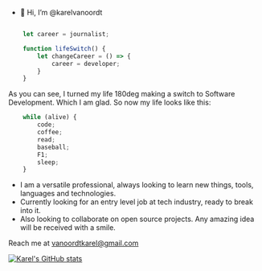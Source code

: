 - 👋 Hi, I’m @karelvanoordt

```javascript

    let career = journalist;

    function lifeSwitch() {
        let changeCareer = () => {
            career = developer;
        }
    }

```

As you can see, I turned my life 180deg making a switch to Software Development. Which I am glad. So now my life looks like this:


```javascript
    while (alive) {
        code;
        coffee;
        read;
        baseball;
        F1;
        sleep;
    }
```

- I am a versatile professional, always looking to learn new things, tools, languages and technologies.
- Currently looking for an entry level job at tech industry, ready to break into it.
- Also looking to collaborate on open source projects. Any amazing idea will be received with a smile.

Reach me at vanoordtkarel@gmail.com


[![Karel's GitHub stats](https://github-readme-stats.vercel.app/api?username=karelvanoordt)](https://github.com/anuraghazra/github-readme-stats)



